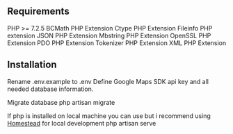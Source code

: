 ## Requirements

PHP >= 7.2.5
BCMath PHP Extension
Ctype PHP Extension
Fileinfo PHP extension
JSON PHP Extension
Mbstring PHP Extension
OpenSSL PHP Extension
PDO PHP Extension
Tokenizer PHP Extension
XML PHP Extension

## Installation

Rename .env.example to .env
Define Google Maps SDK api key and all needed database information.

Migrate database
php artisan migrate

If php is installed on local machine you can use but i recommend using [Homestead](https://laravel.com/docs/7.x/homestead) for local development
php artisan serve
